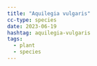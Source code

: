 ```yaml
---
title: "Aquilegia vulgaris"
cc-type: species
date: 2023-06-19
hashtag: aquilegia-vulgaris
tags:
  - plant
  - species
---
```

